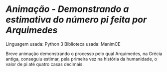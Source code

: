# *Animação - Demonstrando a estimativa do número pi feita por Arquimedes*

Linguagem usada: Python 3
Biblioteca usada: ManimCE

Breve animação demonstrando o processo pelo qual Arquimedes, na Grécia antiga, conseguiu estimar, pela primeira vez na história da humanidade, o valor de pi até quatro casas decimais. 


